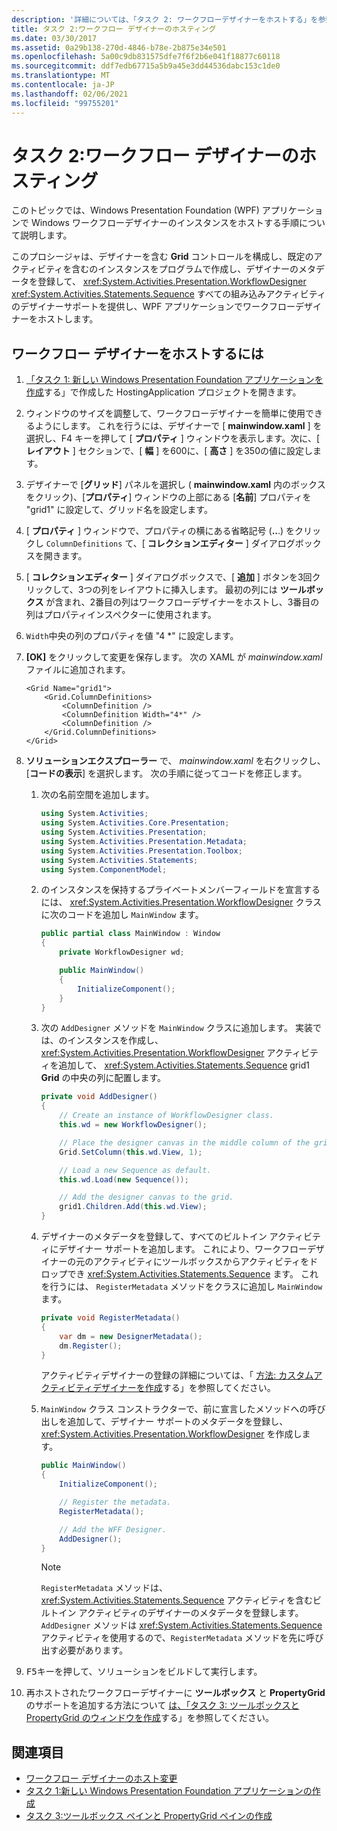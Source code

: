 ```yaml
---
description: '詳細については、「タスク 2: ワークフローデザイナーをホストする」を参照してください。'
title: タスク 2:ワークフロー デザイナーのホスティング
ms.date: 03/30/2017
ms.assetid: 0a29b138-270d-4846-b78e-2b875e34e501
ms.openlocfilehash: 5a00c9db831575dfe7f6f2b6e041f18877c60118
ms.sourcegitcommit: ddf7edb67715a5b9a45e3dd44536dabc153c1de0
ms.translationtype: MT
ms.contentlocale: ja-JP
ms.lasthandoff: 02/06/2021
ms.locfileid: "99755201"
---
```

# <a name="task-2-host-the-workflow-designer"></a>タスク 2:ワークフロー デザイナーのホスティング

このトピックでは、Windows Presentation Foundation (WPF) アプリケーションで Windows ワークフローデザイナーのインスタンスをホストする手順について説明します。

このプロシージャは、デザイナーを含む **Grid** コントロールを構成し、既定のアクティビティを含むのインスタンスをプログラムで作成し、デザイナーのメタデータを登録して、 <xref:System.Activities.Presentation.WorkflowDesigner> <xref:System.Activities.Statements.Sequence> すべての組み込みアクティビティのデザイナーサポートを提供し、WPF アプリケーションでワークフローデザイナーをホストします。

## <a name="to-host-the-workflow-designer"></a>ワークフロー デザイナーをホストするには

1. [「タスク 1: 新しい Windows Presentation Foundation アプリケーションを作成](task-1-create-a-new-wpf-app.md)する」で作成した HostingApplication プロジェクトを開きます。

2. ウィンドウのサイズを調整して、ワークフローデザイナーを簡単に使用できるようにします。 これを行うには、デザイナーで [ **mainwindow.xaml** ] を選択し、F4 キーを押して [ **プロパティ** ] ウィンドウを表示します。次に、[ **レイアウト** ] セクションで、[ **幅** ] を600に、[ **高さ** ] を350の値に設定します。

3. デザイナーで [**グリッド**] パネルを選択し ( **mainwindow.xaml** 内のボックスをクリック)、[**プロパティ**] ウィンドウの上部にある [**名前**] プロパティを "grid1" に設定して、グリッド名を設定します。

4. [ **プロパティ** ] ウィンドウで、プロパティの横にある省略記号 (**..**.) をクリックし `ColumnDefinitions` て、[ **コレクションエディター** ] ダイアログボックスを開きます。

5. [ **コレクションエディター** ] ダイアログボックスで、[ **追加** ] ボタンを3回クリックして、3つの列をレイアウトに挿入します。 最初の列には **ツールボックス** が含まれ、2番目の列はワークフローデザイナーをホストし、3番目の列はプロパティインスペクターに使用されます。

6. `Width`中央の列のプロパティを値 "4 *" に設定します。

7. **[OK]** をクリックして変更を保存します。 次の XAML が *mainwindow.xaml* ファイルに追加されます。

    ```xaml
    <Grid Name="grid1">
        <Grid.ColumnDefinitions>
            <ColumnDefinition />
            <ColumnDefinition Width="4*" />
            <ColumnDefinition />
        </Grid.ColumnDefinitions>
    </Grid>
    ```

8. **ソリューションエクスプローラー** で、 *mainwindow.xaml* を右クリックし、[**コードの表示**] を選択します。 次の手順に従ってコードを修正します。

    1. 次の名前空間を追加します。

        ```csharp
        using System.Activities;
        using System.Activities.Core.Presentation;
        using System.Activities.Presentation;
        using System.Activities.Presentation.Metadata;
        using System.Activities.Presentation.Toolbox;
        using System.Activities.Statements;
        using System.ComponentModel;
        ```

    2. のインスタンスを保持するプライベートメンバーフィールドを宣言するには、 <xref:System.Activities.Presentation.WorkflowDesigner> クラスに次のコードを追加し `MainWindow` ます。

        ```csharp
        public partial class MainWindow : Window
        {
            private WorkflowDesigner wd;

            public MainWindow()
            {
                InitializeComponent();
            }
        }
        ```

    3. 次の `AddDesigner` メソッドを `MainWindow` クラスに追加します。 実装では、のインスタンスを作成し、 <xref:System.Activities.Presentation.WorkflowDesigner> アクティビティを追加して、 <xref:System.Activities.Statements.Sequence> grid1 **Grid** の中央の列に配置します。

        ```csharp
        private void AddDesigner()
        {
            // Create an instance of WorkflowDesigner class.
            this.wd = new WorkflowDesigner();

            // Place the designer canvas in the middle column of the grid.
            Grid.SetColumn(this.wd.View, 1);

            // Load a new Sequence as default.
            this.wd.Load(new Sequence());

            // Add the designer canvas to the grid.
            grid1.Children.Add(this.wd.View);
        }
        ```

    4. デザイナーのメタデータを登録して、すべてのビルトイン アクティビティにデザイナー サポートを追加します。 これにより、ワークフローデザイナーの元のアクティビティにツールボックスからアクティビティをドロップでき <xref:System.Activities.Statements.Sequence> ます。 これを行うには、 `RegisterMetadata` メソッドをクラスに追加し `MainWindow` ます。

        ```csharp
        private void RegisterMetadata()
        {
            var dm = new DesignerMetadata();
            dm.Register();
        }
        ```

        アクティビティデザイナーの登録の詳細については、「 [方法: カスタムアクティビティデザイナーを作成](how-to-create-a-custom-activity-designer.md)する」を参照してください。

    5. `MainWindow` クラス コンストラクターで、前に宣言したメソッドへの呼び出しを追加して、デザイナー サポートのメタデータを登録し、<xref:System.Activities.Presentation.WorkflowDesigner> を作成します。

        ```csharp
        public MainWindow()
        {
            InitializeComponent();

            // Register the metadata.
            RegisterMetadata();

            // Add the WFF Designer.
            AddDesigner();
        }
        ```

        > [!NOTE]
        > `RegisterMetadata` メソッドは、<xref:System.Activities.Statements.Sequence> アクティビティを含むビルトイン アクティビティのデザイナーのメタデータを登録します。 `AddDesigner` メソッドは <xref:System.Activities.Statements.Sequence> アクティビティを使用するので、`RegisterMetadata` メソッドを先に呼び出す必要があります。

9. <kbd>F5</kbd>キーを押して、ソリューションをビルドして実行します。

10. 再ホストされたワークフローデザイナーに **ツールボックス** と **PropertyGrid** のサポートを追加する方法について [は、「タスク 3: ツールボックスと PropertyGrid のウィンドウを作成](task-3-create-the-toolbox-and-propertygrid-panes.md)する」を参照してください。

## <a name="see-also"></a>関連項目

- [ワークフロー デザイナーのホスト変更](rehosting-the-workflow-designer.md)
- [タスク 1:新しい Windows Presentation Foundation アプリケーションの作成](task-1-create-a-new-wpf-app.md)
- [タスク 3:ツールボックス ペインと PropertyGrid ペインの作成](task-3-create-the-toolbox-and-propertygrid-panes.md)
